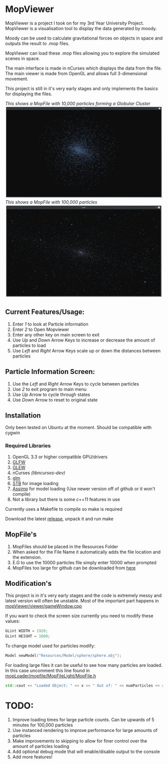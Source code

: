 # MopViewer
MopViewer is a project I took on for my 3rd Year University Project. MopViewer
is a visualisation tool to display the data generated by moody.

Moody can be used to calculate gravitational forces on objects in space and
outputs the result to .mop files.

MopViewer can load these .mop files allowing you to explore the simulated scenes
in space.

The main interface is made in nCurses which displays the data from the file.
The main viewer is made from OpenGL and allows full 3-dimensional movement.

This project is still in it's very early stages and only implements the basics
for displaying the files.

_This shows a MopFile with 10,000 particles forming a Globular Cluster_
![cluster](Resources/Images/cluster1.png "Globular Cluster")
_This shows a MopFile with 100,000 particles_
![100000](Resources/Images/100000.png "100000 Particles")

## Current Features/Usage:
1. Enter _1_ to look at Particle information
2. Enter _2_ to Open Mopviewer
3. Enter any other key on main screen to exit
4. Use _Up_ and _Down_ Arrow Keys to increase or decrease the amount of particles
to load
5. Use _Left_ and _Right_ Arrow Keys scale up or down the distances between particles

## Particle Information Screen:
1. Use the _Left_ and _Right_ Arrow Keys to cycle between particles
2. Use _2_ to exit program to main menu
3. Use _Up_ Arrow to cycle through states
4. Use _Down_ Arrow to reset to original state

## Installation
Only been tested on Ubuntu at the moment. Should be compatible with cygwin
### Required Libraries
1. OpenGL 3.3 or higher compatible GPU/drivers
2. [GLFW](http://www.glfw.org/)
3. [GLEW](http://glew.sourceforge.net/)
4. nCurses _(libncurses-dev)_
5. [glm](http://glm.g-truc.net/0.9.7/index.html)
6. [STB](https://github.com/nothings/stb) for image loading
7. [Assimp](https://github.com/assimp/assimp) for model loading (Use newer version off of github or it won't compile)
8. Not a library but there is some c++11 features in use

Currently uses a Makefile to compile so make is required

Download the latest [release](https://github.com/Afrostie/Mopviewer/releases/tag/1.2), unpack it and run make

## MopFile's
1. MopFiles should be placed in the Resources Folder
2. When asked for the File Name it automatically adds the file location and the extension.
3. E.G to use the 10000 particles file simply enter 10000 when prompted
4. MopFiles too large for github can be downloaded from [here](https://www.dropbox.com/sh/9mq6s7wrj2i3udk/AABcujcJOI9ZtQ-YM0H6_1sRa?dl=0)

## Modification's
This project is in it's very early stages and the code is extremely messy and latest version will often be unstable. Most of the important part happens in [mopViewer/viewer/gameWindow.cpp](mopViewer/viewer/gameWindow.cpp)

If you want to check the screen size currently you need to modify these values:
```c++
GLint WIDTH = 1920;
GLint HEIGHT = 1080;
```

To change model used for particles modify:
```c++
Model newModel("Resources/Model/sphere/sphere.obj");
```

For loading large files it can be useful to see how many particles are loaded. In this case uncomment this line found in [mopLoader/mopfile/MopFileLight/MopFile.h](mopLoader/mopfile/MopFileLight/MopFile.h)
```c++
std::cout << "Loaded Object: " << x << " Out of: " << numParticles << std::endl;
```

# TODO:
1. Improve loading times for large particle counts. Can be upwards of 5 minutes for 100,000 particles
2. Use instanced rendering to improve performance for large amounts of particles
3. Make improvements to skipping to allow for finer control over the amount of particles loading
3. Add optional debug mode that will enable/disable output to the console
4. Add more features!
